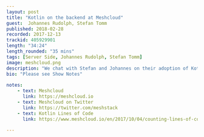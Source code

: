 ```yaml
---
layout: post
title: "Kotlin on the backend at Meshcloud"
guest:  Johannes Rudolph, Stefan Tomm 
published: 2018-02-28
recorded: 2017-12-13
trackid: 405929901
length: "34:24"
length_rounded: "35 mins"
tags: [Server Side, Johannes Rudolph, Stefan Tomm]
image: meshcloud.png
description: "We chat with Stefan and Johannes on their adoption of Kotlin at Meshcloud, a cloud provider company based in Germany. We chat about where they use Kotlin, how they adopted and the tools they use to monitor their coverage of different languages."
bio: "Please see Show Notes"
                  
notes: 
    - text: Meshcloud
      link: https://meshcloud.io
    - text: Meshcloud on Twitter
      link: https://twitter.com/meshstack
    - text: Kotlin Lines of Code
      link: https://www.meshcloud.io/en/2017/10/04/counting-lines-of-code-in-concourse-ci/   
            
---
```

